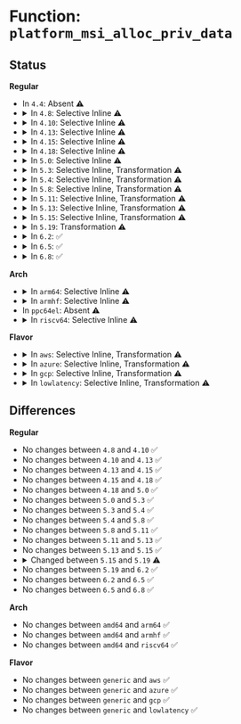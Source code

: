 # Function: <code>platform_msi_alloc_priv_data</code>

## Status
<b>Regular</b>
<ul>
<li>
In <code>4.4</code>: Absent ⚠️
</li>
<li>
<details>
<summary>In <code>4.8</code>: Selective Inline ⚠️</summary>

```c
struct platform_msi_priv_data *platform_msi_alloc_priv_data(struct device *dev, unsigned int nvec, irq_write_msi_msg_t write_msi_msg);
```

**Collision:** Unique Static

**Inline:** Selective

**Transformation:** False

**Instances:**

```
In drivers/base/platform-msi.c (ffffffff815c21a0)
Location: drivers/base/platform-msi.c:205
Inline: True
Direct callers:
  - drivers/base/platform-msi.c:platform_msi_create_device_domain
  - drivers/base/platform-msi.c:platform_msi_domain_alloc_irqs
```
**Symbols:**

```
ffffffff815c21a0-ffffffff815c22a3: platform_msi_alloc_priv_data (STB_LOCAL)
```
</details>
</li>
<li>
<details>
<summary>In <code>4.10</code>: Selective Inline ⚠️</summary>

```c
struct platform_msi_priv_data *platform_msi_alloc_priv_data(struct device *dev, unsigned int nvec, irq_write_msi_msg_t write_msi_msg);
```

**Collision:** Unique Static

**Inline:** Selective

**Transformation:** False

**Instances:**

```
In drivers/base/platform-msi.c (ffffffff815f15f0)
Location: drivers/base/platform-msi.c:204
Inline: True
Direct callers:
  - drivers/base/platform-msi.c:platform_msi_create_device_domain
  - drivers/base/platform-msi.c:platform_msi_domain_alloc_irqs
```
**Symbols:**

```
ffffffff815f15f0-ffffffff815f16f3: platform_msi_alloc_priv_data (STB_LOCAL)
```
</details>
</li>
<li>
<details>
<summary>In <code>4.13</code>: Selective Inline ⚠️</summary>

```c
struct platform_msi_priv_data *platform_msi_alloc_priv_data(struct device *dev, unsigned int nvec, irq_write_msi_msg_t write_msi_msg);
```

**Collision:** Unique Static

**Inline:** Selective

**Transformation:** False

**Instances:**

```
In drivers/base/platform-msi.c (ffffffff81605750)
Location: drivers/base/platform-msi.c:204
Inline: True
Direct callers:
  - drivers/base/platform-msi.c:platform_msi_create_device_domain
  - drivers/base/platform-msi.c:platform_msi_domain_alloc_irqs
```
**Symbols:**

```
ffffffff81605750-ffffffff81605836: platform_msi_alloc_priv_data (STB_LOCAL)
```
</details>
</li>
<li>
<details>
<summary>In <code>4.15</code>: Selective Inline ⚠️</summary>

```c
struct platform_msi_priv_data *platform_msi_alloc_priv_data(struct device *dev, unsigned int nvec, irq_write_msi_msg_t write_msi_msg);
```

**Collision:** Unique Static

**Inline:** Selective

**Transformation:** False

**Instances:**

```
In drivers/base/platform-msi.c (ffffffff8166db50)
Location: drivers/base/platform-msi.c:204
Inline: True
Direct callers:
  - drivers/base/platform-msi.c:platform_msi_create_device_domain
  - drivers/base/platform-msi.c:platform_msi_domain_alloc_irqs
```
**Symbols:**

```
ffffffff8166db50-ffffffff8166dc36: platform_msi_alloc_priv_data (STB_LOCAL)
```
</details>
</li>
<li>
<details>
<summary>In <code>4.18</code>: Selective Inline ⚠️</summary>

```c
struct platform_msi_priv_data *platform_msi_alloc_priv_data(struct device *dev, unsigned int nvec, irq_write_msi_msg_t write_msi_msg);
```

**Collision:** Unique Static

**Inline:** Selective

**Transformation:** False

**Instances:**

```
In drivers/base/platform-msi.c (ffffffff816a9580)
Location: drivers/base/platform-msi.c:196
Inline: True
Direct callers:
  - drivers/base/platform-msi.c:platform_msi_create_device_domain
  - drivers/base/platform-msi.c:platform_msi_domain_alloc_irqs
```
**Symbols:**

```
ffffffff816a9580-ffffffff816a9686: platform_msi_alloc_priv_data (STB_LOCAL)
```
</details>
</li>
<li>
<details>
<summary>In <code>5.0</code>: Selective Inline ⚠️</summary>

```c
struct platform_msi_priv_data *platform_msi_alloc_priv_data(struct device *dev, unsigned int nvec, irq_write_msi_msg_t write_msi_msg);
```

**Collision:** Unique Static

**Inline:** Selective

**Transformation:** False

**Instances:**

```
In drivers/base/platform-msi.c (ffffffff816ca160)
Location: drivers/base/platform-msi.c:196
Inline: True
Direct callers:
  - drivers/base/platform-msi.c:__platform_msi_create_device_domain
  - drivers/base/platform-msi.c:platform_msi_domain_alloc_irqs
```
**Symbols:**

```
ffffffff816ca160-ffffffff816ca266: platform_msi_alloc_priv_data (STB_LOCAL)
```
</details>
</li>
<li>
<details>
<summary>In <code>5.3</code>: Selective Inline, Transformation ⚠️</summary>

```c
struct platform_msi_priv_data *platform_msi_alloc_priv_data(struct device *dev, unsigned int nvec, irq_write_msi_msg_t write_msi_msg);
```

**Collision:** Unique Static

**Inline:** Selective

**Transformation:** True

**Instances:**

```
In drivers/base/platform-msi.c (ffffffff81705790)
Location: drivers/base/platform-msi.c:196
Inline: True
Direct callers:
  - drivers/base/platform-msi.c:__platform_msi_create_device_domain
  - drivers/base/platform-msi.c:platform_msi_domain_alloc_irqs
```
**Symbols:**

```
ffffffff81705700-ffffffff817057f8: platform_msi_alloc_priv_data (STB_LOCAL)
ffffffff81705ba9-ffffffff81705bc1: platform_msi_alloc_priv_data.cold (STB_LOCAL)
```
</details>
</li>
<li>
<details>
<summary>In <code>5.4</code>: Selective Inline, Transformation ⚠️</summary>

```c
struct platform_msi_priv_data *platform_msi_alloc_priv_data(struct device *dev, unsigned int nvec, irq_write_msi_msg_t write_msi_msg);
```

**Collision:** Unique Static

**Inline:** Selective

**Transformation:** True

**Instances:**

```
In drivers/base/platform-msi.c (ffffffff81729a20)
Location: drivers/base/platform-msi.c:196
Inline: True
Direct callers:
  - drivers/base/platform-msi.c:__platform_msi_create_device_domain
  - drivers/base/platform-msi.c:platform_msi_domain_alloc_irqs
```
**Symbols:**

```
ffffffff81729990-ffffffff81729a88: platform_msi_alloc_priv_data (STB_LOCAL)
ffffffff81729e29-ffffffff81729e41: platform_msi_alloc_priv_data.cold (STB_LOCAL)
```
</details>
</li>
<li>
<details>
<summary>In <code>5.8</code>: Selective Inline, Transformation ⚠️</summary>

```c
struct platform_msi_priv_data *platform_msi_alloc_priv_data(struct device *dev, unsigned int nvec, irq_write_msi_msg_t write_msi_msg);
```

**Collision:** Unique Static

**Inline:** Selective

**Transformation:** True

**Instances:**

```
In drivers/base/platform-msi.c (ffffffff817e6270)
Location: drivers/base/platform-msi.c:196
Inline: True
Direct callers:
  - drivers/base/platform-msi.c:__platform_msi_create_device_domain
  - drivers/base/platform-msi.c:platform_msi_domain_alloc_irqs
```
**Symbols:**

```
ffffffff817e61e0-ffffffff817e62d8: platform_msi_alloc_priv_data (STB_LOCAL)
ffffffff817e66e9-ffffffff817e6701: platform_msi_alloc_priv_data.cold (STB_LOCAL)
```
</details>
</li>
<li>
<details>
<summary>In <code>5.11</code>: Selective Inline, Transformation ⚠️</summary>

```c
struct platform_msi_priv_data *platform_msi_alloc_priv_data(struct device *dev, unsigned int nvec, irq_write_msi_msg_t write_msi_msg);
```

**Collision:** Unique Static

**Inline:** Selective

**Transformation:** True

**Instances:**

```
In drivers/base/platform-msi.c (ffffffff817faf00)
Location: drivers/base/platform-msi.c:202
Inline: True
Direct callers:
  - drivers/base/platform-msi.c:__platform_msi_create_device_domain
  - drivers/base/platform-msi.c:platform_msi_domain_alloc_irqs
```
**Symbols:**

```
ffffffff817fae70-ffffffff817faf68: platform_msi_alloc_priv_data (STB_LOCAL)
ffffffff81c0f9e2-ffffffff81c0f9fa: platform_msi_alloc_priv_data.cold (STB_LOCAL)
```
</details>
</li>
<li>
<details>
<summary>In <code>5.13</code>: Selective Inline, Transformation ⚠️</summary>

```c
struct platform_msi_priv_data *platform_msi_alloc_priv_data(struct device *dev, unsigned int nvec, irq_write_msi_msg_t write_msi_msg);
```

**Collision:** Unique Static

**Inline:** Selective

**Transformation:** True

**Instances:**

```
In drivers/base/platform-msi.c (ffffffff817dfb80)
Location: drivers/base/platform-msi.c:202
Inline: True
Direct callers:
  - drivers/base/platform-msi.c:__platform_msi_create_device_domain
  - drivers/base/platform-msi.c:platform_msi_domain_alloc_irqs
```
**Symbols:**

```
ffffffff817dfaf0-ffffffff817dfbe8: platform_msi_alloc_priv_data (STB_LOCAL)
ffffffff81c01b76-ffffffff81c01b8e: platform_msi_alloc_priv_data.cold (STB_LOCAL)
```
</details>
</li>
<li>
<details>
<summary>In <code>5.15</code>: Selective Inline, Transformation ⚠️</summary>

```c
struct platform_msi_priv_data *platform_msi_alloc_priv_data(struct device *dev, unsigned int nvec, irq_write_msi_msg_t write_msi_msg);
```

**Collision:** Unique Static

**Inline:** Selective

**Transformation:** True

**Instances:**

```
In drivers/base/platform-msi.c (ffffffff8186b640)
Location: drivers/base/platform-msi.c:203
Inline: True
Direct callers:
  - drivers/base/platform-msi.c:__platform_msi_create_device_domain
  - drivers/base/platform-msi.c:platform_msi_domain_alloc_irqs
```
**Symbols:**

```
ffffffff8186b5b0-ffffffff8186b6a8: platform_msi_alloc_priv_data (STB_LOCAL)
ffffffff81d05722-ffffffff81d0573a: platform_msi_alloc_priv_data.cold (STB_LOCAL)
```
</details>
</li>
<li>
<details>
<summary>In <code>5.19</code>: Transformation ⚠️</summary>

```c
int platform_msi_alloc_priv_data(struct device *dev, unsigned int nvec, irq_write_msi_msg_t write_msi_msg);
```

**Collision:** Unique Static

**Inline:** No

**Transformation:** True

**Instances:**

```
In drivers/base/platform-msi.c (0)
Location: drivers/base/platform-msi.c:142
Inline: False
Direct callers:
  - drivers/base/platform-msi.c:__platform_msi_create_device_domain
```
**Symbols:**

```
ffffffff819b41d0-ffffffff819b42c3: platform_msi_alloc_priv_data (STB_LOCAL)
ffffffff81ece0b6-ffffffff81ece0cd: platform_msi_alloc_priv_data.cold (STB_LOCAL)
```
</details>
</li>
<li>
<details>
<summary>In <code>6.2</code>: ✅</summary>

```c
int platform_msi_alloc_priv_data(struct device *dev, unsigned int nvec, irq_write_msi_msg_t write_msi_msg);
```

**Collision:** Unique Static

**Inline:** No

**Transformation:** False

**Instances:**

```
In drivers/base/platform-msi.c (ffffffff81b290d0)
Location: drivers/base/platform-msi.c:143
Inline: False
Direct callers:
  - drivers/base/platform-msi.c:__platform_msi_create_device_domain
```
**Symbols:**

```
ffffffff81b290d0-ffffffff81b291d7: platform_msi_alloc_priv_data (STB_LOCAL)
```
</details>
</li>
<li>
<details>
<summary>In <code>6.5</code>: ✅</summary>

```c
int platform_msi_alloc_priv_data(struct device *dev, unsigned int nvec, irq_write_msi_msg_t write_msi_msg);
```

**Collision:** Unique Static

**Inline:** No

**Transformation:** False

**Instances:**

```
In drivers/base/platform-msi.c (ffffffff81b79280)
Location: drivers/base/platform-msi.c:143
Inline: False
Direct callers:
  - drivers/base/platform-msi.c:__platform_msi_create_device_domain
```
**Symbols:**

```
ffffffff81b79280-ffffffff81b79387: platform_msi_alloc_priv_data (STB_LOCAL)
```
</details>
</li>
<li>
<details>
<summary>In <code>6.8</code>: ✅</summary>

```c
int platform_msi_alloc_priv_data(struct device *dev, unsigned int nvec, irq_write_msi_msg_t write_msi_msg);
```

**Collision:** Unique Static

**Inline:** No

**Transformation:** False

**Instances:**

```
In drivers/base/platform-msi.c (ffffffff81bcd180)
Location: drivers/base/platform-msi.c:143
Inline: False
Direct callers:
  - drivers/base/platform-msi.c:__platform_msi_create_device_domain
```
**Symbols:**

```
ffffffff81bcd180-ffffffff81bcd2be: platform_msi_alloc_priv_data (STB_LOCAL)
```
</details>
</li>
</ul>
<b>Arch</b>
<ul>
<li>
<details>
<summary>In <code>arm64</code>: Selective Inline ⚠️</summary>

```c
struct platform_msi_priv_data *platform_msi_alloc_priv_data(struct device *dev, unsigned int nvec, irq_write_msi_msg_t write_msi_msg);
```

**Collision:** Unique Static

**Inline:** Selective

**Transformation:** False

**Instances:**

```
In drivers/base/platform-msi.c (ffff80001091f880)
Location: drivers/base/platform-msi.c:196
Inline: True
Direct callers:
  - drivers/base/platform-msi.c:__platform_msi_create_device_domain
  - drivers/base/platform-msi.c:platform_msi_domain_alloc_irqs
```
**Symbols:**

```
ffff80001091f880-ffff80001091f984: platform_msi_alloc_priv_data (STB_LOCAL)
```
</details>
</li>
<li>
<details>
<summary>In <code>armhf</code>: Selective Inline ⚠️</summary>

```c
struct platform_msi_priv_data *platform_msi_alloc_priv_data(struct device *dev, unsigned int nvec, irq_write_msi_msg_t write_msi_msg);
```

**Collision:** Unique Static

**Inline:** Selective

**Transformation:** False

**Instances:**

```
In drivers/base/platform-msi.c (c0a049d4)
Location: drivers/base/platform-msi.c:196
Inline: True
Direct callers:
  - drivers/base/platform-msi.c:__platform_msi_create_device_domain
  - drivers/base/platform-msi.c:platform_msi_domain_alloc_irqs
```
**Symbols:**

```
c0a049d4-c0a04ac0: platform_msi_alloc_priv_data (STB_LOCAL)
```
</details>
</li>
<li>
In <code>ppc64el</code>: Absent ⚠️
</li>
<li>
<details>
<summary>In <code>riscv64</code>: Selective Inline ⚠️</summary>

```c
struct platform_msi_priv_data *platform_msi_alloc_priv_data(struct device *dev, unsigned int nvec, irq_write_msi_msg_t write_msi_msg);
```

**Collision:** Unique Static

**Inline:** Selective

**Transformation:** False

**Instances:**

```
In drivers/base/platform-msi.c (ffffffe00059e75a)
Location: drivers/base/platform-msi.c:196
Inline: True
Direct callers:
  - drivers/base/platform-msi.c:__platform_msi_create_device_domain
  - drivers/base/platform-msi.c:platform_msi_domain_alloc_irqs
```
**Symbols:**

```
ffffffe00059e75a-ffffffe00059e830: platform_msi_alloc_priv_data (STB_LOCAL)
```
</details>
</li>
</ul>
<b>Flavor</b>
<ul>
<li>
<details>
<summary>In <code>aws</code>: Selective Inline, Transformation ⚠️</summary>

```c
struct platform_msi_priv_data *platform_msi_alloc_priv_data(struct device *dev, unsigned int nvec, irq_write_msi_msg_t write_msi_msg);
```

**Collision:** Unique Static

**Inline:** Selective

**Transformation:** True

**Instances:**

```
In drivers/base/platform-msi.c (ffffffff816ef800)
Location: drivers/base/platform-msi.c:196
Inline: True
Direct callers:
  - drivers/base/platform-msi.c:__platform_msi_create_device_domain
  - drivers/base/platform-msi.c:platform_msi_domain_alloc_irqs
```
**Symbols:**

```
ffffffff816ef770-ffffffff816ef868: platform_msi_alloc_priv_data (STB_LOCAL)
ffffffff816efc09-ffffffff816efc21: platform_msi_alloc_priv_data.cold (STB_LOCAL)
```
</details>
</li>
<li>
<details>
<summary>In <code>azure</code>: Selective Inline, Transformation ⚠️</summary>

```c
struct platform_msi_priv_data *platform_msi_alloc_priv_data(struct device *dev, unsigned int nvec, irq_write_msi_msg_t write_msi_msg);
```

**Collision:** Unique Static

**Inline:** Selective

**Transformation:** True

**Instances:**

```
In drivers/base/platform-msi.c (ffffffff816c9910)
Location: drivers/base/platform-msi.c:196
Inline: True
Direct callers:
  - drivers/base/platform-msi.c:__platform_msi_create_device_domain
  - drivers/base/platform-msi.c:platform_msi_domain_alloc_irqs
```
**Symbols:**

```
ffffffff816c9880-ffffffff816c9978: platform_msi_alloc_priv_data (STB_LOCAL)
ffffffff816c9d19-ffffffff816c9d31: platform_msi_alloc_priv_data.cold (STB_LOCAL)
```
</details>
</li>
<li>
<details>
<summary>In <code>gcp</code>: Selective Inline, Transformation ⚠️</summary>

```c
struct platform_msi_priv_data *platform_msi_alloc_priv_data(struct device *dev, unsigned int nvec, irq_write_msi_msg_t write_msi_msg);
```

**Collision:** Unique Static

**Inline:** Selective

**Transformation:** True

**Instances:**

```
In drivers/base/platform-msi.c (ffffffff8171cee0)
Location: drivers/base/platform-msi.c:196
Inline: True
Direct callers:
  - drivers/base/platform-msi.c:__platform_msi_create_device_domain
  - drivers/base/platform-msi.c:platform_msi_domain_alloc_irqs
```
**Symbols:**

```
ffffffff8171ce50-ffffffff8171cf48: platform_msi_alloc_priv_data (STB_LOCAL)
ffffffff8171d2e9-ffffffff8171d301: platform_msi_alloc_priv_data.cold (STB_LOCAL)
```
</details>
</li>
<li>
<details>
<summary>In <code>lowlatency</code>: Selective Inline, Transformation ⚠️</summary>

```c
struct platform_msi_priv_data *platform_msi_alloc_priv_data(struct device *dev, unsigned int nvec, irq_write_msi_msg_t write_msi_msg);
```

**Collision:** Unique Static

**Inline:** Selective

**Transformation:** True

**Instances:**

```
In drivers/base/platform-msi.c (ffffffff81738240)
Location: drivers/base/platform-msi.c:196
Inline: True
Direct callers:
  - drivers/base/platform-msi.c:__platform_msi_create_device_domain
  - drivers/base/platform-msi.c:platform_msi_domain_alloc_irqs
```
**Symbols:**

```
ffffffff817381b0-ffffffff817382a8: platform_msi_alloc_priv_data (STB_LOCAL)
ffffffff81738649-ffffffff81738661: platform_msi_alloc_priv_data.cold (STB_LOCAL)
```
</details>
</li>
</ul>

## Differences
<b>Regular</b>
<ul>
<li>
No changes between <code>4.8</code> and <code>4.10</code> ✅
</li>
<li>
No changes between <code>4.10</code> and <code>4.13</code> ✅
</li>
<li>
No changes between <code>4.13</code> and <code>4.15</code> ✅
</li>
<li>
No changes between <code>4.15</code> and <code>4.18</code> ✅
</li>
<li>
No changes between <code>4.18</code> and <code>5.0</code> ✅
</li>
<li>
No changes between <code>5.0</code> and <code>5.3</code> ✅
</li>
<li>
No changes between <code>5.3</code> and <code>5.4</code> ✅
</li>
<li>
No changes between <code>5.4</code> and <code>5.8</code> ✅
</li>
<li>
No changes between <code>5.8</code> and <code>5.11</code> ✅
</li>
<li>
No changes between <code>5.11</code> and <code>5.13</code> ✅
</li>
<li>
No changes between <code>5.13</code> and <code>5.15</code> ✅
</li>
<li>
<details>
<summary>Changed between <code>5.15</code> and <code>5.19</code> ⚠️</summary>
<ul>
<li>
<b>Return type changed. </b>
<code>struct platform_msi_priv_data *</code> ➡️ <code>int</code>
</li>
</ul>
</details>
</li>
<li>
No changes between <code>5.19</code> and <code>6.2</code> ✅
</li>
<li>
No changes between <code>6.2</code> and <code>6.5</code> ✅
</li>
<li>
No changes between <code>6.5</code> and <code>6.8</code> ✅
</li>
</ul>
<b>Arch</b>
<ul>
<li>
No changes between <code>amd64</code> and <code>arm64</code> ✅
</li>
<li>
No changes between <code>amd64</code> and <code>armhf</code> ✅
</li>
<li>
No changes between <code>amd64</code> and <code>riscv64</code> ✅
</li>
</ul>
<b>Flavor</b>
<ul>
<li>
No changes between <code>generic</code> and <code>aws</code> ✅
</li>
<li>
No changes between <code>generic</code> and <code>azure</code> ✅
</li>
<li>
No changes between <code>generic</code> and <code>gcp</code> ✅
</li>
<li>
No changes between <code>generic</code> and <code>lowlatency</code> ✅
</li>
</ul>
